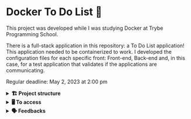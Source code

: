 # Docker To Do List 🐋

This project was developed while I was studying Docker at Trybe Programming School.

There is a full-stack application in this repository: a To Do List application! This application needed to be containerized to work. I developed the configuration files for each specific front: Front-end, Back-end and, in this case, for a test application that validates if the applications are communicating.

Regular deadline: May 2, 2023 at 2:00 pm

<details>
  <summary><strong>🏗 Project structure</strong></summary><br />

Inside the Docker folder, there are files called commandN.dc in the docker-commands directory, each N equals the number of the challenge I performed.

Each todo-app's Dockerfile was also developed by me, as well as the docker-compose.yml file.

</details>

<details>
  <summary><strong>🖥️ To access</strong></summary><br />

1 - Clone the repository:
`git clone git@github.com:VicSales28/project-docker-to-do-list.git`

2 - Enter the repository folder you just cloned.

You must be using node version 16 (or higher).

To check your version, use the command:
`nvm --version`

3 - With the required version, install the dependencies:
`npm install`

</details>

<details>
  <summary><strong>🗣 Feedbacks</strong></summary><br />
  
_Give me feedbacks, I'm open to new ideas_ 😉

</details>
